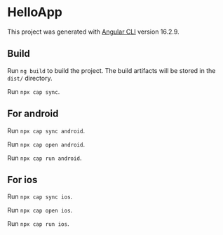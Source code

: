 # HelloApp

This project was generated with [Angular CLI](https://github.com/angular/angular-cli) version 16.2.9.

## Build

Run `ng build` to build the project. The build artifacts will be stored in the `dist/` directory.

Run `npx cap sync`.

## For android

Run `npx cap sync android`.

Run `npx cap open android`.

Run `npx cap run android`.

## For ios

Run `npx cap sync ios`.

Run `npx cap open ios`.

Run `npx cap run ios`.
